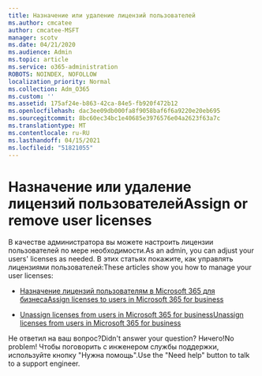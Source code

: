 ```yaml
---
title: Назначение или удаление лицензий пользователей
ms.author: cmcatee
author: cmcatee-MSFT
manager: scotv
ms.date: 04/21/2020
ms.audience: Admin
ms.topic: article
ms.service: o365-administration
ROBOTS: NOINDEX, NOFOLLOW
localization_priority: Normal
ms.collection: Adm_O365
ms.custom: ''
ms.assetid: 175af24e-b863-42ca-84e5-fb920f472b12
ms.openlocfilehash: dac3ee09db000fa8f9058baf6f6a9220e20eb695
ms.sourcegitcommit: 8bc60ec34bc1e40685e3976576e04a2623f63a7c
ms.translationtype: MT
ms.contentlocale: ru-RU
ms.lasthandoff: 04/15/2021
ms.locfileid: "51821055"
---
```

# <a name="assign-or-remove-user-licenses"></a><span data-ttu-id="8ceb9-102">Назначение или удаление лицензий пользователей</span><span class="sxs-lookup"><span data-stu-id="8ceb9-102">Assign or remove user licenses</span></span>

<span data-ttu-id="8ceb9-103">В качестве администратора вы можете настроить лицензии пользователей по мере необходимости.</span><span class="sxs-lookup"><span data-stu-id="8ceb9-103">As an admin, you can adjust your users' licenses as needed.</span></span> <span data-ttu-id="8ceb9-104">В этих статьях покажите, как управлять лицензиями пользователей:</span><span class="sxs-lookup"><span data-stu-id="8ceb9-104">These articles show you how to manage your user licenses:</span></span>
  
- [<span data-ttu-id="8ceb9-105">Назначение лицензий пользователям в Microsoft 365 для бизнеса</span><span class="sxs-lookup"><span data-stu-id="8ceb9-105">Assign licenses to users in Microsoft 365 for business</span></span>](https://docs.microsoft.com/azure/active-directory/fundamentals/license-users-groups?context=azure/active-directory/users-groups-roles/context/ugr-context)

- [<span data-ttu-id="8ceb9-106">Unassign licenses from users in Microsoft 365 for business</span><span class="sxs-lookup"><span data-stu-id="8ceb9-106">Unassign licenses from users in Microsoft 365 for business</span></span>](https://docs.microsoft.com/azure/active-directory/fundamentals/license-users-groups?context=azure/active-directory/users-groups-roles/context/ugr-context#remove-a-license)

<span data-ttu-id="8ceb9-107">Не ответил на ваш вопрос?</span><span class="sxs-lookup"><span data-stu-id="8ceb9-107">Didn't answer your question?</span></span> <span data-ttu-id="8ceb9-108">Ничего!</span><span class="sxs-lookup"><span data-stu-id="8ceb9-108">No problem!</span></span> <span data-ttu-id="8ceb9-109">Чтобы поговорить с инженером службы поддержки, используйте кнопку "Нужна помощь".</span><span class="sxs-lookup"><span data-stu-id="8ceb9-109">Use the "Need help" button to talk to a support engineer.</span></span>